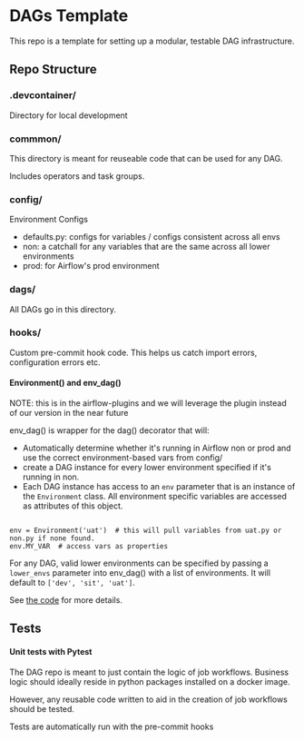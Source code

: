# DAGs Template
This repo is a template for setting up a modular, testable DAG infrastructure.

## Repo Structure

### .devcontainer/
Directory for local development

### commmon/

This directory is meant for reuseable code that can be used for any DAG.

Includes operators and task groups.

### config/

Environment Configs
- defaults.py: configs for variables / configs consistent across all envs
- non: a catchall for any variables that are the same across all lower environments
- prod: for Airflow's prod environment

### dags/

All DAGs go in this directory.

### hooks/
Custom pre-commit hook code. This helps us catch import errors, configuration errors etc.

#### Environment() and env_dag()

NOTE: this is in the airflow-plugins and we will leverage the plugin instead of our version in the near future

env_dag() is wrapper for the dag() decorator that will:

- Automatically determine whether it's running in Airflow non or prod and use the correct environment-based vars from config/
- create a DAG instance for every lower environment specified if it's running in non.
- Each DAG instance has access to an `env` parameter that is an instance of the `Environment` class. All environment specific variables are accessed as attributes of this object.

```

env = Environment('uat')  # this will pull variables from uat.py or non.py if none found.
env.MY_VAR  # access vars as properties
```

For any DAG, valid lower environments can be specified by passing a `lower_envs` parameter into env_dag() with a list of environments. It will default to `['dev', 'sit', 'uat']`.

See [the code](common/environment.py) for more details.

## Tests

#### Unit tests with Pytest

The DAG repo is meant to just contain the logic of job workflows. Business logic should ideally reside in python packages installed on a docker image.

However, any reusable code written to aid in the creation of job workflows should be tested.

Tests are automatically run with the pre-commit hooks
